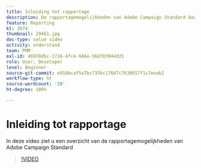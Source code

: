 ```yaml
---
title: Inleiding tot rapportage
description: De rapportagemogelijkheden van Adobe Campaign Standard begrijpen
feature: Reporting
kt: 3974
thumbnail: 29461.jpg
doc-type: value video
activity: understand
team: PMM
exl-id: 46978dbc-1716-4fc4-946e-56d703944d25
role: User, Developer
level: Beginner
source-git-commit: e918bcaf5e7bc735bc176d7c7638657f1c7eeab2
workflow-type: ht
source-wordcount: '28'
ht-degree: 100%

---
```


# Inleiding tot rapportage

In deze video ziet u een overzicht van de rapportagemogelijkheden van Adobe Campaign Standard

>[!VIDEO](https://video.tv.adobe.com/v/29461?quality=12)
